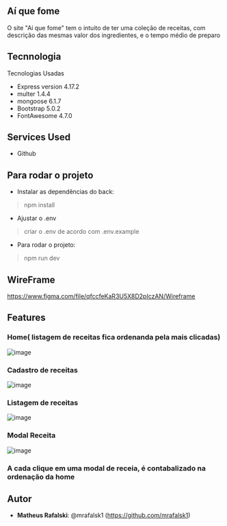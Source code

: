 
 
## Aí que fome
 
O site "Aí que fome" tem o intuito de ter uma coleção de receitas, com descrição das mesmas
valor dos ingredientes, e o tempo médio de preparo
 
 
## Tecnnologia 
 
Tecnologias Usadas
 
* Express version 4.17.2
* multer 1.4.4
* mongoose 6.1.7
* Bootstrap 5.0.2
* FontAwesome 4.7.0

## Services Used
 
* Github
 
 
 
## Para rodar o projeto
 
* Instalar as dependências do back:
>    npm install
* Ajustar o .env
>    criar o .env de acordo com .env.example
* Para rodar o projeto:
>    npm run dev
 
 ## WireFrame
 https://www.figma.com/file/qfccfeKaR3U5X8D2pIczAN/Wireframe
 
## Features

### Home( listagem de receitas fica ordenanda pela mais clicadas)

![image](https://user-images.githubusercontent.com/55326761/152721049-a22dc98e-610c-46b4-849f-fe5676788d2f.png)

### Cadastro de receitas

![image](https://user-images.githubusercontent.com/55326761/152720822-c8ac43fc-436c-4c06-b4bb-a409a3a8d067.png)

### Listagem de receitas

![image](https://user-images.githubusercontent.com/55326761/152720953-2054983b-1de9-4677-b009-b02d22e52f85.png)

### Modal Receita

![image](https://user-images.githubusercontent.com/55326761/152720984-7c6879e9-a437-4e7b-9016-f8d7d104a00b.png)

### A cada clique em uma modal de receia, é contabalizado na ordenação da home

## Autor
 
* **Matheus Rafalski**: @mrafalsk1 (https://github.com/mrafalsk1)
 
 
